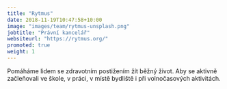 ```yaml
---
title: "Rytmus"
date: 2018-11-19T10:47:58+10:00
image: "images/team/rytmus-unsplash.png"
jobtitle: "Právní kancelář"
websiteurl: "https://rytmus.org/"
promoted: true
weight: 1
---
```


Pomáháme lidem se zdravotním postižením žít běžný život. Aby se aktivně začleňovali ve škole, v práci, v místě bydliště i při volnočasových aktivitách.